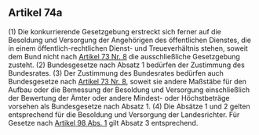 ## Artikel 74a

(1) Die konkurrierende Gesetzgebung erstreckt sich ferner auf die Besoldung und Versorgung der Angehörigen des öffentlichen Dienstes, die in einem öffentlich-rechtlichen Dienst- und Treueverhältnis stehen, soweit dem Bund nicht nach [Artikel 73 Nr. 8](#artikel-73) die ausschließliche Gesetzgebung zusteht.
(2) Bundesgesetze nach Absatz 1 bedürfen der Zustimmung des Bundesrates.
(3) Der Zustimmung des Bundesrates bedürfen auch Bundesgesetze nach [Artikel 73 Nr. 8](#artikel-73), soweit sie andere Maßstäbe für den Aufbau oder die Bemessung der Besoldung und Versorgung einschließlich der Bewertung der Ämter oder andere Mindest- oder Höchstbeträge vorsehen als Bundesgesetze nach Absatz 1.
(4) Die Absätze 1 und 2 gelten entsprechend für die Besoldung und Versorgung der Landesrichter. Für Gesetze nach [Artikel 98 Abs. 1](#artikel-98) gilt Absatz 3 entsprechend.

